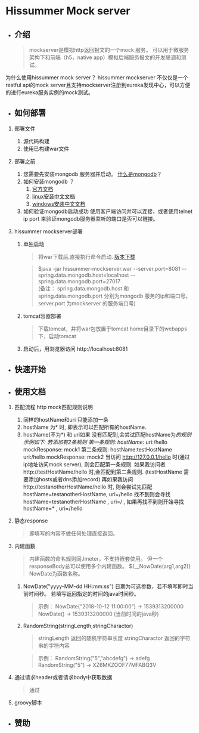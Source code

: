 # Hissummer Mock server
* ## 介绍
    > mockserver是模拟http返回报文的一个mock 服务。 可以用于微服务架构下和前端（h5，native app）模拟后端服务报文的开发联调和测试。

为什么使用hissummer mock server？ 
hissummer mockserver 不仅仅是一个restful api的mock server且支持mockserver注册到eureka发现中心，可以方便的进行eureka服务实例的mock测试。

    
* ## 如何部署
1. 部署文件
    1. 源代码构建
    1. 使用已构建war文件

1. 部署之前
    1. 您需要先安装mongodb 服务器并启动。 <a href="https://docs.mongodb.com/manual/introduction/" target="_blank"> 什么是mongodb</a>？ 
    1. 如何安装mongodb ？ 
        1. <a href="https://docs.mongodb.com/manual/installation/" target="_blank">官方文档</a>
        1. <a href="https://cloud.tencent.com/developer/article/1360756" target="_blank">linux安装中文文档</a>
        1. <a href="https://www.runoob.com/mongodb/mongodb-window-install.html" target="_blank">windows安装中文文档</a>
    1. 如何验证mongodb启动成功
使用客户端访问并可以连接，或者使用telnet ip port 来验证mongodb服务器监听的端口是否可以链接。

1. hissummer mockserver部署

    1. 单独启动
        > 将war下载后,直接执行命令启动.  <a href="https://github.com/hissummer-mockserver/mockServer/packages" target="_blank">版本下载</a>
        
        > $java -jar hissummer-mockserver.war  --server.port=8081 --spring.data.mongodb.host=localhost --spring.data.mongodb.port=27017   
(备注： spring.data.mongodb.host 和 spring.data.mongodb.port 分别为mongodb 服务的ip和端口号， server.port 为mockserver 的服务端口号) 
        
    1. tomcat容器部署
        > 下载tomcat，并将war包放置于tomcat home目录下的webapps下，启动tomcat    

    1. 启动后，用浏览器访问 http://localhost:8081 
    
* ## 快速开始


* ## 使用文档
1. 匹配流程
http mock匹配规则说明
    1. 同样的hostName和uri 只能添加一条
    1. hostName 为* 时, 即表示可以匹配所有的hostName.
    1. hostName(不为*) 和 uri如果 没有匹配到,会尝试匹配hostName为*的规则
示例如下:
若添加有2条规则
第一条规则: hostName:*  uri:/hello  mockResponse: mock1
第二条规则: hostName:testHostName  uri:/hello  mockResponse: mock2
当访问 http://127.0.0.1/hello 时(通过ip地址访问mock server), 则会匹配第一条规则.
如果我访问者 http://testHostName/hello 时,会匹配到第二条规则. (testHostName 需要添加hosts或者dns添加record)
再如果我访问 http://testanotherHostName/hello 时, 则会尝试先匹配 hostName=testanotherHostName, uri=/hello  找不到则会寻找
hostName=testanotherHostName , uri=/ , 如果再找不到则开始寻找 hostName=* , uri=/hello

1. 静态response
    > 即填写的内容不做任何处理直接返回。
    
1. 内建函数
    > 内建函数的命名规则同Jmeter，不支持嵌套使用。 但一个responseBody总可以使用多个内建函数。 ${__NowDate(arg1,arg2)} NowDate为函数名称。

    1. NowDate("yyyy-MM-dd HH:mm:ss")  日期为可选参数，若不填写即时当前时间秒。 若填写返回指定的时间的java时间秒。
        > 示例：
        NowDate("2018-10-12 11:00:00") ->  1539313200000
        NowDate()  ->  1539313200000 (当前时间的java秒) 
        
    1. RandomString(stringLength,stringCharactor) 
        > stringLength 返回的随机字符串长度
        > stringCharactor 返回的字符串的字符内容
        
        > 示例：
        RandomString("5","abcdefg")  ->  adefg
        RandomString("5") -> XZ6MKZOOF77MFABQ3V

1. 通过请求header或者请求body中获取数据
    > 通过
    
1. groovy脚本

* ## 赞助

